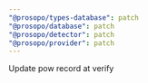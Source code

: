 ```yaml
---
"@prosopo/types-database": patch
"@prosopo/database": patch
"@prosopo/detector": patch
"@prosopo/provider": patch
---
```


Update pow record at verify
  